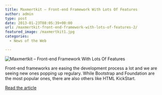 ```yaml
---
title: Maxmertkit – Front-end Framework With Lots Of Features
author: admin
type: post
date: 2013-01-23T08:05:39+00:00
url: /maxmertkit-front-end-framework-with-lots-of-features-2/
featured_image: /maxmertkit1.jpg
categories:
  - News of the Web

---
```

<img src="https://i2.wp.com/www.webresourcesdepot.com/wp-content/uploads/2013/01/maxmertkit.jpg?w=700" alt="Maxmertkit – Front-end Framework With Lots Of Features" data-recalc-dims="1" />

Front-end frameworks are easing the development process a lot and we are seeing new ones popping up regulary. While Bootstrap and Foundation are the most popular ones, there are also others like HTML KickStart.

<a href="http://www.webresourcesdepot.com/maxmertkit-front-end-framework-with-lots-of-features/" title="Maxmertkit – Front-end Framework With Lots Of Features" target="_blank">Read the article</a>